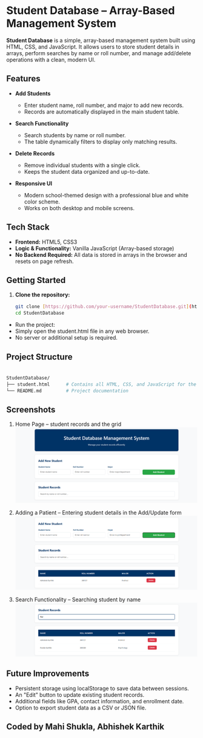 # Student Database – Array-Based Management System

**Student Database** is a simple, array-based management system built using HTML, CSS, and JavaScript. It allows users to store student details in arrays, perform searches by name or roll number, and manage add/delete operations with a clean, modern UI.

## Features

- **Add Students**
  - Enter student name, roll number, and major to add new records.
  - Records are automatically displayed in the main student table.

- **Search Functionality**
  - Search students by name or roll number.
  - The table dynamically filters to display only matching results.

- **Delete Records**
  - Remove individual students with a single click.
  - Keeps the student data organized and up-to-date.

- **Responsive UI**
  - Modern school-themed design with a professional blue and white color scheme.
  - Works on both desktop and mobile screens.

## Tech Stack

- **Frontend:** HTML5, CSS3
- **Logic & Functionality:** Vanilla JavaScript (Array-based storage)
- **No Backend Required:** All data is stored in arrays in the browser and resets on page refresh.

## Getting Started

1. **Clone the repository:**
   ```bash
   git clone [https://github.com/your-username/StudentDatabase.git](https://github.com/your-username/StudentDatabase.git)
   cd StudentDatabase
- Run the project:
- Simply open the student.html file in any web browser.
- No server or additional setup is required.

## Project Structure
```bash

StudentDatabase/
├── student.html      # Contains all HTML, CSS, and JavaScript for the app
└── README.md         # Project documentation
```
## Screenshots
1. Home Page – student records and the grid
![home](ss/home.png)

2. Adding a Patient – Entering student details in the Add/Update form
![home](ss/add.png)

3. Search Functionality – Searching student by name
![home](ss/search.png)

## Future Improvements
- Persistent storage using localStorage to save data between sessions.
- An "Edit" button to update existing student records.
- Additional fields like GPA, contact information, and enrollment date.
- Option to export student data as a CSV or JSON file.

##
## Coded by Mahi Shukla, Abhishek Karthik